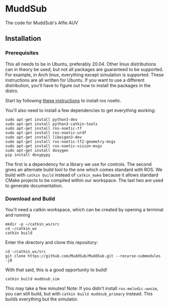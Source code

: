 # MuddSub
The code for MuddSub's Alfie AUV

## Installation

### Prerequisites
This all needs to be in Ubuntu, preferably 20.04. Other linux distributions can in theory be used, but not all packages are guaranteed to be supported. For example, in Arch linux, everything except simulation is supported. These instructions are all written for Ubuntu. If you want to use a different distribution, you'll have to figure out how to install the packages in the distro.

Start by following [these instructions](http://wiki.ros.org/noetic/Installation/Ubuntu) to install ros noetic.

You'll also need to install a few dependencies to get everything working:

```
sudo apt-get install python3-dev
sudo apt-get install python3-catkin-tools
sudo apt-get install ros-noetic-tf
sudo apt-get install ros-noetic-urdf
sudo apt-get install libeigen3-dev
sudo apt-get install ros-noetic-tf2-geometry-msgs
sudo apt-get install ros-noetic-vision-msgs
sudo apt-get install doxygen
pip install doxypypy
```

The first is a dependency for a library we use for controls. The second gives an alternate build tool to the one which comes standard with ROS. We build with `catkin build` instead of `catkin_make` because it allows standard CMake projects to be compiled within our workspace. The last two are used to generate documentation.

### Download and Build



You'll need a catkin workspace, which can be created by opening a terminal and running
```
mkdir -p ~/catkin_ws/src
cd ~/catkin_ws
catkin build
```

Enter the directory and clone this repository:

```
cd ~/catkin_ws/src
git clone https://github.com/MuddSub/MuddSub.git --recurse-submodules -j8
```

With that said, this is a good opportunity to build!

```
catkin build muddsub_sim
```
This may take a few minutes! Note: If you didn't install `ros-melodic-uwsim`, you can still build, but with `catkin build muddsub_primary` instead. This builds everything but the simulator.
